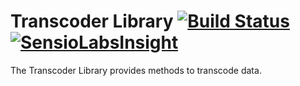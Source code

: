 Transcoder Library [![Build Status](https://travis-ci.org/brainbits/transcoder.png?branch=master)](https://travis-ci.org/brainbits/transcoder) [![SensioLabsInsight](https://insight.sensiolabs.com/projects/101113a8-06da-4547-aae8-cc9c77027c5b/mini.png)](https://insight.sensiolabs.com/projects/101113a8-06da-4547-aae8-cc9c77027c5b)
==================
The Transcoder Library provides methods to transcode data.
